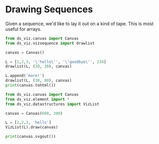 # Drawing Sequences

Given a sequence, we'd like to lay it out on a kind of tape.
This is most useful for arrays.

```python {cmd output=html}
from ds_viz.canvas import Canvas
from ds_viz.vizsequence import drawlist

canvas = Canvas()

L = [1,2,3, '\'hello\'', '\'goodbye\'', 234]
drawlist(L, (30, 30), canvas)

L.append('more!')
drawlist(L, (30, 80), canvas)
print(canvas.tohtml())
```

```python {cmd output="html"}
from ds_viz.canvas import Canvas
from ds_viz.element import *
from ds_viz.datastructures import VizList

canvas = Canvas(600, 200)

L = [1,2,3, 'hello']
VizList(L).draw(canvas)

print(canvas.svgout())
```

<!-- ![A simple list](./list_example.png) -->
